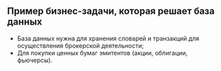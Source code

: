 ## Пример бизнес-задачи, которая решает база данных
* База данных нужна для хранения словарей и транзакций для осуществления брокерской деятельности;
* Для покупки ценных бумаг эмитентов (акции, облигации, фьючерсы).
